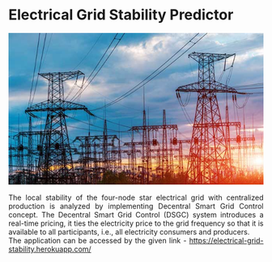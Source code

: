 # Electrical Grid Stability Predictor
<img src="/static/electricgrid.jpg" width="1000" height="300" />
<div align="justify">

The local stability of the four-node star electrical grid with centralized production is analyzed by implementing Decentral Smart Grid Control concept. The Decentral Smart Grid Control (DSGC) system introduces a real-time pricing, it ties the electricity price to the grid frequency so that it is available to all participants, i.e., all electricity consumers and producers.<br>
The application can be accessed by the given link - https://electrical-grid-stability.herokuapp.com/
</div>

